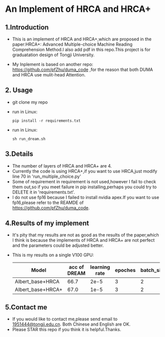 # An Implement of HRCA and HRCA+

## 1.Introduction

* This is an implement of HRCA and HRCA+,which are proposed in the paper:HRCA+: Advanced Multiple-choice Machine Reading Comprehension Method.I also add pdf in this repo.This project is for graduatation design of Tongji University.

* My Inplement is based on another repo: https://github.com/pfZhu/duma_code ,for the reason that both DUMA and HRCA use mulit-head Attention.

## 2. Usage

* git clone my repo
* run in Linux:

  ```Linux
  pip install -r requirements.txt
  ```

* run in Linux:

  ```Linux
  sh run_dream.sh
  ```

## 3.Details

* The number of layers of HRCA and HRCA+ are 4.
* Currently the code is using HRCA+,if you want to use HRCA,just modify line 70 in 'run_multiple_choice.py'
* Some of requirement in requirement is not used,however I fail to check them out,so if you meet failure in pip installing,perhaps you could try to DELETE it in 'requirements.txt'.
* I do not use fp16 because I failed to install nvidia apex.If you want to use fp16,please refer to the REAMDE of https://github.com/pfZhu/duma_code.

## 4.Results of my implement

* It's pity that my results are not as good as the results of the paper,which I think is because the implements of HRCA and HRCA+ are not perfect and the parameters could be adjusted better.

* This is my results on a single V100 GPU:

    Model | acc of DREAM | learning rate | epoches| batch_size
    --- | --- | --- | ---| ---
    Albert_base+HRCA | 66.7 | 2e-5 | 3| 2
    Albert_base+HRCA+ | 67.0| 1e-5| 3| 2

## 5.Contact me

* If you would like to contact me,please send email to 1951444@tongji.edu.cn. Both Chinese and English are OK.
* Please STAR this repo if you think it is helpful.Thanks.